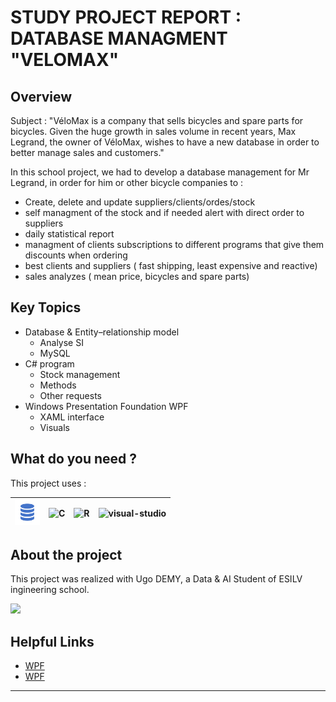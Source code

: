# STUDY PROJECT REPORT : DATABASE MANAGMENT "VELOMAX"

## Overview

Subject : "VéloMax is a company that sells bicycles and spare parts for bicycles. Given the huge growth in sales volume in recent years, Max Legrand, the owner of VéloMax, wishes to have a new database in order to better manage sales and customers."

In this school project, we had to develop a database management for Mr Legrand, in order for him or other bicycle companies to : 
- Create, delete and update suppliers/clients/ordes/stock
- self managment of the stock and if needed alert with direct order to suppliers
- daily statistical report 
- managment of clients subscriptions to different programs that give them discounts when ordering
- best clients and suppliers ( fast shipping, least expensive and reactive)
- sales analyzes ( mean price, bicycles and spare parts)


## Key Topics

* Database & Entity–relationship model
  * Analyse SI 
  * MySQL
* C# program
  * Stock management
  * Methods 
  * Other requests
* Windows Presentation Foundation WPF
  * XAML interface
  * Visuals

## What do you need ?

This project uses :

<img title="SQL" alt="SQL" width="40px" src="https://raw.githubusercontent.com/github/explore/master/topics/sql/sql.png">|<img alt="C" title="Csharp" width="40px" src="https://img.icons8.com/color/48/000000/c-sharp-logo.png">|<img title="R" alt="R" width="40px" src="https://img.icons8.com/external-becris-flat-becris/64/000000/external-r-data-science-becris-flat-becris.png">|<img title="visual-studio" alt="visual-studio" width="40px" src="https://img.icons8.com/fluency/48/000000/visual-studio-2019.png">|
|--|--|--|--|


## About the project

This project was realized with Ugo DEMY, a Data & AI Student of ESILV ingineering school.
<p align="left">

<a href = "https://github.com/Nibleash"><img src="https://img.icons8.com/windows/32/000000/github.png"/></a>
</p>

## Helpful Links

* [WPF](https://openclassrooms.com/fr/courses/1293766-les-differents-types-dapplications-pouvant-etre-developpees-avec-le-c)
* [WPF](https://openclassrooms.com/fr/courses/1293766-les-differents-types-dapplications-pouvant-etre-developpees-avec-le-c)


- - -
